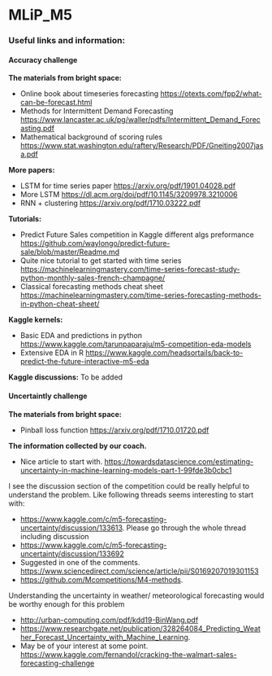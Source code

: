 # MLiP_M5

### Useful links and information:

#### Accuracy challenge
**The materials from bright space:**
- Online book about timeseries forecasting https://otexts.com/fpp2/what-can-be-forecast.html
- Methods for Intermittent Demand Forecasting https://www.lancaster.ac.uk/pg/waller/pdfs/Intermittent_Demand_Forecasting.pdf
- Mathematical background of scoring rules https://www.stat.washington.edu/raftery/Research/PDF/Gneiting2007jasa.pdf

**More papers:**
- LSTM for time series paper https://arxiv.org/pdf/1901.04028.pdf
- More LSTM https://dl.acm.org/doi/pdf/10.1145/3209978.3210006
- RNN + clustering https://arxiv.org/pdf/1710.03222.pdf

**Tutorials:**
- Predict Future Sales competition in Kaggle different algs preformance https://github.com/waylongo/predict-future-sale/blob/master/Readme.md
- Quite nice tutorial to get started with time series https://machinelearningmastery.com/time-series-forecast-study-python-monthly-sales-french-champagne/
- Classical forecasting methods cheat sheet https://machinelearningmastery.com/time-series-forecasting-methods-in-python-cheat-sheet/

**Kaggle kernels:**
- Basic EDA and predictions in python https://www.kaggle.com/tarunpaparaju/m5-competition-eda-models
- Extensive EDA in R https://www.kaggle.com/headsortails/back-to-predict-the-future-interactive-m5-eda

**Kaggle discussions:**
To be added

#### Uncertaintly challenge
**The materials from bright space:**
- Pinball loss function https://arxiv.org/pdf/1710.01720.pdf

**The information collected by our coach.**
- Nice article to start with. https://towardsdatascience.com/estimating-uncertainty-in-machine-learning-models-part-1-99fde3b0cbc1

I see the discussion section of the competition could be really helpful to understand the problem. Like following threads seems interesting to start with: 
- https://www.kaggle.com/c/m5-forecasting-uncertainty/discussion/133613. Please go through the whole thread including discussion
- https://www.kaggle.com/c/m5-forecasting-uncertainty/discussion/133692
- Suggested in one of the comments. https://www.sciencedirect.com/science/article/pii/S0169207019301153
- https://github.com/Mcompetitions/M4-methods. 

Understanding the uncertainty in weather/ meteorological forecasting would be worthy enough for this problem
- http://urban-computing.com/pdf/kdd19-BinWang.pdf
- https://www.researchgate.net/publication/328264084_Predicting_Weather_Forecast_Uncertainty_with_Machine_Learning.
- May be of your interest at some point. https://www.kaggle.com/fernandol/cracking-the-walmart-sales-forecasting-challenge
